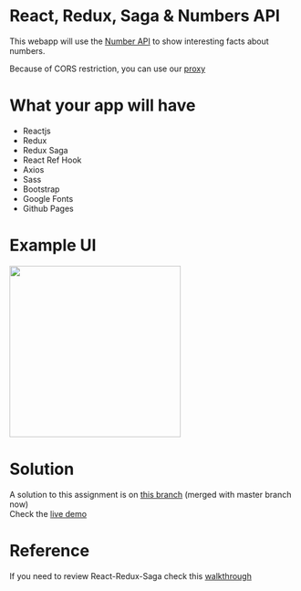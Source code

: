# React, Redux, Saga & Numbers API

This webapp will use the [Number API](http://numbersapi.com) to show interesting facts about numbers.

Because of CORS restriction, you can use our [proxy](https://numbers-api-proxy.dci-fbw121.now.sh/?number=23)

# What your app will have 

- Reactjs
- Redux
- Redux Saga
- React Ref Hook
- Axios
- Sass
- Bootstrap
- Google Fonts
- Github Pages

# Example UI

<img src="screen.png" width="300px">

# Solution
A solution to this assignment is on [this branch](https://github.com/LeandroDCI/saga-numbers/tree/solution) (merged with master branch now)  
Check the [live demo](https://leandrodci.github.io/saga-numbers)

# Reference
If you need to review React-Redux-Saga check this [walkthrough](https://github.com/LeandroDCI/react-dog-ceo) 
